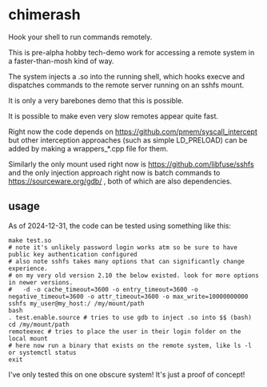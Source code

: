 # chimerash

Hook your shell to run commands remotely.

This is pre-alpha hobby tech-demo work for accessing a remote system in a faster-than-mosh kind of way.

The system injects a .so into the running shell, which hooks execve and dispatches commands to the remote server running on an sshfs mount.

It is only a very barebones demo that this is possible.

It is possible to make even very slow remotes appear quite fast.

Right now the code depends on https://github.com/pmem/syscall_intercept but other interception approaches (such as simple LD_PRELOAD) can be added by making a wrappers_*.cpp file for them.

Similarly the only mount used right now is https://github.com/libfuse/sshfs and the only injection approach right now is batch commands to https://sourceware.org/gdb/ , both of which are also dependencies.

## usage

As of 2024-12-31, the code can be tested using something like this:

    make test.so
    # note it's unlikely password login works atm so be sure to have public key authentication configured
    # also note sshfs takes many options that can significantly change experience.
    # on my very old version 2.10 the below existed. look for more options in newer versions.
    #   -d -o cache_timeout=3600 -o entry_timeout=3600 -o negative_timeout=3600 -o attr_timeout=3600 -o max_write=10000000000
    sshfs my_user@my_host:/ /my/mount/path
    bash
    . test.enable.source # tries to use gdb to inject .so into $$ (bash)
    cd /my/mount/path
    remoteexec # tries to place the user in their login folder on the local mount
    # here now run a binary that exists on the remote system, like ls -l or systemctl status
    exit

I've only tested this on one obscure system! It's just a proof of concept!
